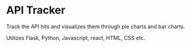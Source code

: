 # API Tracker
Track the API hits and visualizes them through pie charts and bar charts.

Utilizes Flask, Python, Javascript, react, HTML, CSS etc.

 

